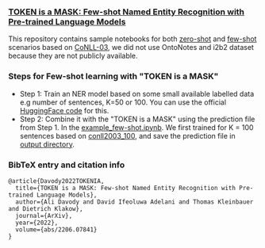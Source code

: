### [TOKEN is a MASK: Few-shot Named Entity Recognition with Pre-trained Language Models](https://arxiv.org/abs/2206.07841) 

This repository contains sample notebooks for both [zero-shot](https://github.com/uds-lsv/TOKEN-is-a-MASK/blob/main/example_zero-shot.ipynb) and [few-shot](https://github.com/uds-lsv/TOKEN-is-a-MASK/blob/main/example_few-shot.ipynb) scenarios based on [CoNLL-03](https://github.com/uds-lsv/TOKEN-is-a-MASK/tree/main/data/conll03NER), we did not use OntoNotes and i2b2 dataset because they are not publicly available. 

### Steps for Few-shot learning with "TOKEN is a MASK"
- Step 1: Train an NER model based on some small available labelled data e.g number of sentences, K=50 or 100. You can use the official [HuggingFace code](https://github.com/huggingface/transformers/tree/main/examples/pytorch/token-classification) for this. 
- Step 2: Combine it with the "TOKEN is a MASK" using the prediction file from Step 1. In the [example_few-shot.ipynb](https://github.com/uds-lsv/TOKEN-is-a-MASK/blob/main/example_few-shot.ipynb). We first trained for K = 100 sentences based on [conll2003_100](https://github.com/uds-lsv/TOKEN-is-a-MASK/tree/main/data/conll03_100), and save the prediction file in [output directory](https://github.com/uds-lsv/TOKEN-is-a-MASK/blob/main/output/test_predictions.txt). 


### BibTeX entry and citation info
```
@article{Davody2022TOKENIA,
  title={TOKEN is a MASK: Few-shot Named Entity Recognition with Pre-trained Language Models},
  author={Ali Davody and David Ifeoluwa Adelani and Thomas Kleinbauer and Dietrich Klakow},
  journal={ArXiv},
  year={2022},
  volume={abs/2206.07841}
}
```
